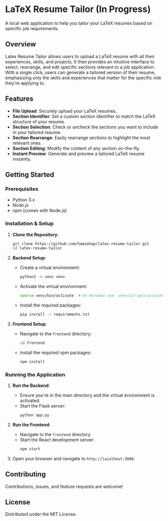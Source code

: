 # LaTeX Resume Tailor (In Progress)

A local web application to help you tailor your LaTeX resumes based on specific job requirements.

## Overview

Latex Resume Tailor allows users to upload a LaTeX resume with all their experiences, skills, and projects. It then provides an intuitive interface to select, rearrange, and edit specific sections relevant to a job application. With a single click, users can generate a tailored version of their resume, emphasizing only the skills and experiences that matter for the specific role they're applying to.

## Features

- **File Upload**: Securely upload your LaTeX resumes.
- **Section Identifier**: Set a custom section identifier to match the LaTeX structure of your resume.
- **Section Selection**: Check or uncheck the sections you want to include in your tailored resume.
- **Section Rearrange**: Easily rearrange sections to highlight the most relevant ones.
- **Section Editing**: Modify the content of any section on-the-fly.
- **Instant Preview**: Generate and preview a tailored LaTeX resume instantly.

## Getting Started

### Prerequisites

- Python 3.x
- Node.js
- npm (comes with Node.js)

### Installation & Setup

1. **Clone the Repository**:
    ```bash
    git clone https://github.com/hamzahap/latex-resume-tailor.git
    cd latex-resume-tailor
    ```

2. **Backend Setup**:
    - Create a virtual environment:
      ```bash
      python3 -m venv venv
      ```
    - Activate the virtual environment:
      ```bash
      source venv/bin/activate  # On Windows use `venv\Scripts\activate`
      ```
    - Install the required packages:
      ```bash
      pip install -r requirements.txt
      ```

3. **Frontend Setup**:
    - Navigate to the `frontend` directory:
      ```bash
      cd frontend
      ```
    - Install the required npm packages:
      ```bash
      npm install
      ```

### Running the Application

1. **Run the Backend**:
    - Ensure you're in the main directory and the virtual environment is activated.
    - Start the Flask server:
      ```bash
      python app.py
      ```

2. **Run the Frontend**:
    - Navigate to the `frontend` directory.
    - Start the React development server:
      ```bash
      npm start
      ```

3. Open your browser and navigate to `http://localhost:3000`.

## Contributing

Contributions, issues, and feature requests are welcome!

## License

Distributed under the MIT License.
